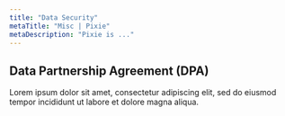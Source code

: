 ```yaml
---
title: "Data Security"
metaTitle: "Misc | Pixie"
metaDescription: "Pixie is ..."
---
```


## Data Partnership Agreement (DPA)

Lorem ipsum dolor sit amet, consectetur adipiscing elit, sed do eiusmod tempor incididunt ut labore et dolore magna aliqua.
